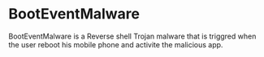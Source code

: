 # BootEventMalware

BootEventMalware is a Reverse shell Trojan malware that is triggred when the user reboot his mobile phone and activite the malicious app. 
